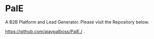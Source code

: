 # PalE
A B2B Platform and Lead Generator.
Please visit the Repository below.

https://github.com/ajaypalboss/PalE./ .
